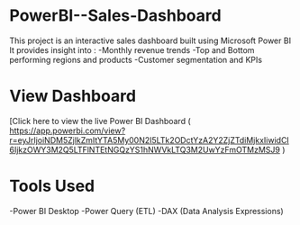 # PowerBI--Sales-Dashboard
This project is an interactive sales dashboard built using Microsoft Power BI 
It provides insight into :
-Monthly revenue trends
-Top and Bottom performing regions and products
-Customer segmentation and KPIs

# View Dashboard
[Click here to view the live Power BI Dashboard ( https://app.powerbi.com/view?r=eyJrIjoiNDM5ZjlkZmItYTA5My00N2I5LTk2ODctYzA2Y2ZjZTdiMjkxIiwidCI6IjkzOWY3M2Q5LTFlNTEtNGQzYS1hNWVkLTQ3M2UwYzFmOTMzMSJ9 )

# Tools Used
-Power BI Desktop
-Power Query (ETL)
-DAX (Data Analysis Expressions)
